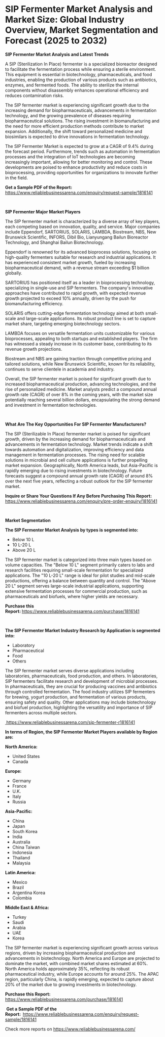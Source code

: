 <p><h1>SIP Fermenter Market Analysis and Market Size: Global Industry Overview, Market Segmentation and Forecast (2025 to 2032)</h1></p><p><strong>SIP Fermenter Market Analysis and Latest Trends</strong></p>
<p><p>A SIP (Sterilization In Place) fermenter is a specialized bioreactor designed to facilitate the fermentation process while ensuring a sterile environment. This equipment is essential in biotechnology, pharmaceuticals, and food industries, enabling the production of various products such as antibiotics, enzymes, and fermented foods. The ability to sterilize the internal components without disassembly enhances operational efficiency and reduces contamination risks.</p><p>The SIP fermenter market is experiencing significant growth due to the increasing demand for biopharmaceuticals, advancements in fermentation technology, and the growing prevalence of diseases requiring biopharmaceutical solutions. The rising investment in biomanufacturing and the need for more efficient production methods contribute to market expansion. Additionally, the shift toward personalized medicine and biosimilars is expected to drive innovations in fermentation technology.</p><p>The SIP Fermenter Market is expected to grow at a CAGR of 9.4% during the forecast period. Furthermore, trends such as automation in fermentation processes and the integration of IoT technologies are becoming increasingly important, allowing for better monitoring and control. These developments are poised to enhance productivity and reduce costs in bioprocessing, providing opportunities for organizations to innovate further in the field.</p></p>
<p><strong>Get a Sample PDF of the Report:&nbsp;</strong> <a href="https://www.reliablebusinessarena.com/enquiry/request-sample/1816141?utm_campaign=2039&utm_medium=2&utm_source=Github&utm_content=ia&utm_term=19022025&utm_id=sip-fermenter">https://www.reliablebusinessarena.com/enquiry/request-sample/1816141</a></p>
<p>&nbsp;</p>
<p><strong>SIP Fermenter Major Market Players</strong></p>
<p><p>The SIP fermenter market is characterized by a diverse array of key players, each competing based on innovation, quality, and service. Major companies include Eppendorf, SARTORIUS, SOLARIS, LAMBDA, Biostream, NBS, New Brunswick Scientific, INFORS, Dibil Bio, Lianyungang Bailun Bioreactor Technology, and Shanghai Bailun Biotechnology.</p><p>Eppendorf is renowned for its advanced bioprocess solutions, focusing on high-quality fermenters suitable for research and industrial applications. It has experienced consistent market growth, fueled by increasing biopharmaceutical demand, with a revenue stream exceeding $1 billion globally.</p><p>SARTORIUS has positioned itself as a leader in bioprocessing technology, specializing in single-use and SIP fermenters. The company's innovative approaches have contributed to rapid growth, with expected revenue growth projected to exceed 10% annually, driven by the push for biomanufacturing efficiency.</p><p>SOLARIS offers cutting-edge fermentation technology aimed at both small-scale and large-scale applications. Its robust product line is set to capture market share, targeting emerging biotechnology sectors.</p><p>LAMBDA focuses on versatile fermentation units customizable for various bioprocesses, appealing to both startups and established players. The firm has witnessed a steady increase in its customer base, contributing to its revenue growth projections.</p><p>Biostream and NBS are gaining traction through competitive pricing and tailored solutions, while New Brunswick Scientific, known for its reliability, continues to serve clientele in academia and industry.</p><p>Overall, the SIP fermenter market is poised for significant growth due to increased biopharmaceutical production, advancing technologies, and the rise of personalized medicine. Market analysts predict a compound annual growth rate (CAGR) of over 8% in the coming years, with the market size potentially reaching several billion dollars, encapsulating the strong demand and investment in fermentation technologies.</p></p>
<p>&nbsp;</p>
<p><strong>What Are The Key Opportunities For SIP Fermenter Manufacturers?</strong></p>
<p><p>The SIP (Sterilizable In Place) fermenter market is poised for significant growth, driven by the increasing demand for biopharmaceuticals and advancements in fermentation technology. Market trends indicate a shift towards automation and digitalization, improving efficiency and data management in fermentation processes. The rising need for scalable solutions in microbial and cell culture applications is further propelling market expansion. Geographically, North America leads, but Asia-Pacific is rapidly emerging due to rising investments in biotechnology. Future forecasts suggest a compound annual growth rate (CAGR) of around 8% over the next five years, reflecting a robust outlook for the SIP fermenter market.</p></p>
<p><strong>Inquire or Share Your Questions If Any Before Purchasing This Report:</strong> <a href="https://www.reliablebusinessarena.com/enquiry/pre-order-enquiry/1816141?utm_campaign=2039&utm_medium=2&utm_source=Github&utm_content=ia&utm_term=19022025&utm_id=sip-fermenter">https://www.reliablebusinessarena.com/enquiry/pre-order-enquiry/1816141</a></p>
<p>&nbsp;</p>
<p><strong>Market Segmentation</strong></p>
<p><strong>The SIP Fermenter Market Analysis by types is segmented into:</strong></p>
<p><ul><li>Below 10 L</li><li>10 L-20 L</li><li>Above 20 L</li></ul></p>
<p><p>The SIP fermenter market is categorized into three main types based on volume capacities. The "Below 10 L" segment primarily caters to labs and research facilities requiring small-scale fermentation for specialized applications. The "10 L-20 L" range is ideal for pilot studies and mid-scale productions, offering a balance between quantity and control. The "Above 20 L" segment serves large-scale industrial applications, supporting extensive fermentation processes for commercial production, such as pharmaceuticals and biofuels, where higher yields are necessary.</p></p>
<p><strong>Purchase this Report:&nbsp;</strong><a href="https://www.reliablebusinessarena.com/purchase/1816141?utm_campaign=2039&utm_medium=2&utm_source=Github&utm_content=ia&utm_term=19022025&utm_id=sip-fermenter">https://www.reliablebusinessarena.com/purchase/1816141</a></p>
<p>&nbsp;</p>
<p><strong>The SIP Fermenter Market Industry Research by Application is segmented into:</strong></p>
<p><ul><li>Laboratory</li><li>Pharmaceutical</li><li>Food</li><li>Others</li></ul></p>
<p><p>The SIP fermenter market serves diverse applications including laboratories, pharmaceuticals, food production, and others. In laboratories, SIP fermenters facilitate research and development of microbial processes. In pharmaceuticals, they are crucial for producing vaccines and antibiotics through controlled fermentation. The food industry utilizes SIP fermenters for brewing, yogurt production, and fermentation of various products, ensuring safety and quality. Other applications may include biotechnology and biofuel production, highlighting the versatility and importance of SIP fermenters across multiple sectors.</p></p>
<p><a href="https://www.reliablebusinessarena.com/sip-fermenter-r1816141?utm_campaign=2039&utm_medium=2&utm_source=Github&utm_content=ia&utm_term=19022025&utm_id=sip-fermenter">&nbsp;https://www.reliablebusinessarena.com/sip-fermenter-r1816141</a></p>
<p><strong>In terms of Region, the SIP Fermenter Market Players available by Region are:</strong></p>
<p>
    <p> <strong> North America: </strong>
        <ul>
            <li>United States</li>
            <li>Canada</li>
        </ul>
        </p> 
    <p> <strong> Europe: </strong>
        <ul>
            <li>Germany</li>
            <li>France</li>
            <li>U.K.</li>
            <li>Italy</li>
            <li>Russia</li>
        </ul>
        </p> 
    <p> <strong> Asia-Pacific: </strong>
        <ul>
            <li>China</li>
            <li>Japan</li>
            <li>South Korea</li>
            <li>India</li>
            <li>Australia</li>
            <li>China Taiwan</li>
            <li>Indonesia</li>
            <li>Thailand</li>
            <li>Malaysia</li>
        </ul>
        </p> 
    <p> <strong> Latin America: </strong>
        <ul>
            <li>Mexico</li>
            <li>Brazil</li>
            <li>Argentina Korea</li>
            <li>Colombia</li>
        </ul>
        </p> 
    <p> <strong> Middle East & Africa: </strong>
        <ul>
            <li>Turkey</li>
            <li>Saudi</li>
            <li>Arabia</li>
            <li>UAE</li>
            <li>Korea</li>
        </ul>
    </p>
    </p>
<p><p>The SIP fermenter market is experiencing significant growth across various regions, driven by increasing biopharmaceutical production and advancements in biotechnology. North America and Europe are projected to dominate the market, with combined market shares estimated at 60%. North America holds approximately 35%, reflecting its robust pharmaceutical industry, while Europe accounts for around 25%. The APAC region, particularly China, is rapidly emerging, expected to capture about 20% of the market due to growing investments in biotechnology.</p></p>
<p><strong>Purchase this Report: </strong><a href="https://www.reliablebusinessarena.com/purchase/1816141?utm_campaign=2039&utm_medium=2&utm_source=Github&utm_content=ia&utm_term=19022025&utm_id=sip-fermenter">https://www.reliablebusinessarena.com/purchase/1816141</a></p>
<p>&nbsp;<strong>Get a Sample PDF of the Report:&nbsp;&nbsp;</strong><a href="https://www.reliablebusinessarena.com/enquiry/request-sample/1816141?utm_campaign=2039&utm_medium=2&utm_source=Github&utm_content=ia&utm_term=19022025&utm_id=sip-fermenter">https://www.reliablebusinessarena.com/enquiry/request-sample/1816141</a></p>
<p><strong></strong></p>
<p>Check more reports on <a href="https://www.reliablebusinessarena.com/?utm_campaign=2039&utm_medium=2&utm_source=Github&utm_content=ia&utm_term=19022025&utm_id=sip-fermenter">https://www.reliablebusinessarena.com/</a></p>